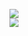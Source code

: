 [![](https://img.shields.io/badge/Made%20With-Github%20Spray-lightgrey.svg?style=for-the-badge&logo=github)](https://github.com/Annihil/github-spray#23240)  
[![](https://i.imgur.com/2DrTn0Z.gif)](https://github.com/Annihil/github-spray)